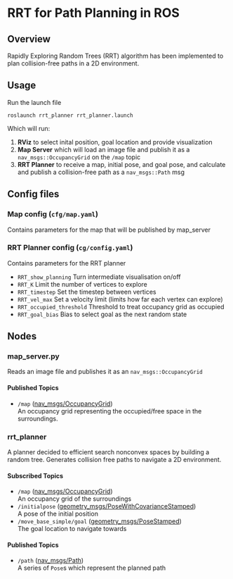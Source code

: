 # RRT for Path Planning in ROS

## Overview
Rapidly Exploring Random Trees (RRT) algorithm has been implemented to plan collision-free paths in a 2D environment.


## Usage
Run the launch file

```
roslaunch rrt_planner rrt_planner.launch
```
Which will run:
1. **RViz** to select inital position, goal location and provide visualization
2. **Map Server** which will load an image file and publish it as a `nav_msgs::OccupancyGrid` on the `/map` topic
3. **RRT Planner** to receive a map, initial pose, and goal pose, and calculate and publish a collision-free path as a `nav_msgs::Path` msg

## Config files
### Map config (`cfg/map.yaml`)

Contains parameters for the map that will be published by map_server


### RRT Planner config (`cg/config.yaml`)

Contains parameters for the RRT planner

- `RRT_show_planning` Turn intermediate visualisation on/off
- `RRT_K` Limit the number of vertices to explore 
- `RRT_timestep` Set the timestep between vertices
- `RRT_vel_max` Set a velocity limit (limits how far each vertex can explore)
- `RRT_occupied_threshold` Threshold to treat occupancy grid as occupied
- `RRT_goal_bias` Bias to select goal as the next random state


## Nodes
### map_server.py
Reads an image file and publishes it as an `nav_msgs::OccupancyGrid`

#### Published Topics
- `/map` ([nav_msgs/OccupancyGrid](http://docs.ros.org/en/noetic/api/nav_msgs/html/msg/OccupancyGrid.html)) <br />
An occupancy grid representing the occupied/free space in the surroundings.

### rrt_planner
A planner decided to efficient search nonconvex spaces by building a random tree. Generates collision free paths to navigate a 2D environment.

#### Subscribed Topics
- `/map` ([nav_msgs/OccupancyGrid](http://docs.ros.org/en/noetic/api/nav_msgs/html/msg/OccupancyGrid.html)) <br />
An occupancy grid of the surroundings
- `/initialpose` ([geometry_msgs/PoseWithCovarianceStamped](http://docs.ros.org/en/noetic/api/geometry_msgs/html/msg/PoseWithCovarianceStamped.html)) <br />
A pose of the initial position
- `/move_base_simple/goal` ([geometry_msgs/PoseStamped](http://docs.ros.org/en/noetic/api/geometry_msgs/html/msg/PoseStamped.html)) <br />
The goal location to navigate towards

#### Published Topics
- `/path` ([nav_msgs/Path](http://docs.ros.org/en/noetic/api/nav_msgs/html/msg/Path.html)) <br />
A series of `Pose`s which represent the planned path
